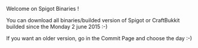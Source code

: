 Welcome on Spigot Binaries !

You can download all binaries/builded version of Spigot or CraftBukkit builded since the Monday 2 june 2015 :-)

If you want an older version, go in the Commit Page and choose the day :-)
